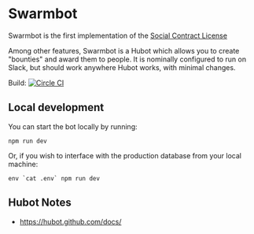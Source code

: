 # Swarmbot

Swarmbot is the first implementation of the [Social Contract License](https://github.com/fractastical/distributed-governance/blob/master/social_contract_license.md)

Among other features, Swarmbot is a Hubot which allows you to create "bounties" and award them to people. It is nominally configured to run on Slack, but should work anywhere Hubot works, with minimal changes.

Build: [![Circle CI](https://circleci.com/gh/citizencode/bounty-bot/tree/master.svg?style=svg&circle-token=3325117d44704bfa3b744b4980b3d659871aade1)](https://circleci.com/gh/citizencode/bounty-bot/tree/master)

## Local development

You can start the bot locally by running:

    npm run dev

Or, if you wish to interface with the production database from your local machine:

    env `cat .env` npm run dev


## Hubot Notes

- https://hubot.github.com/docs/
